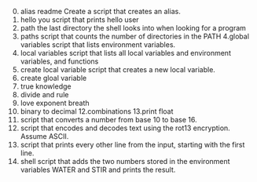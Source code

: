 0. alias readme Create a script that creates an alias.
1. hello you script that prints hello user
2. path the last directory the shell looks into when looking for a program
3. paths  script that counts the number of directories in the PATH
4.global variables script that lists environment variables.
5. local variables script that lists all local variables and environment variables, and functions
6. create local variable script that creates a new local variable.
7. create  gloal variable
8. true knowledge
9. divide and rule
10. love exponent breath
11. binary to decimal
12.combinations
13.print float
14. script that converts a number from base 10 to base 16.
15.  script that encodes and decodes text using the rot13 encryption. Assume ASCII.
16. script that prints every other line from the input, starting with the first line.
17. shell script that adds the two numbers stored in the environment variables WATER and STIR and prints the result.
